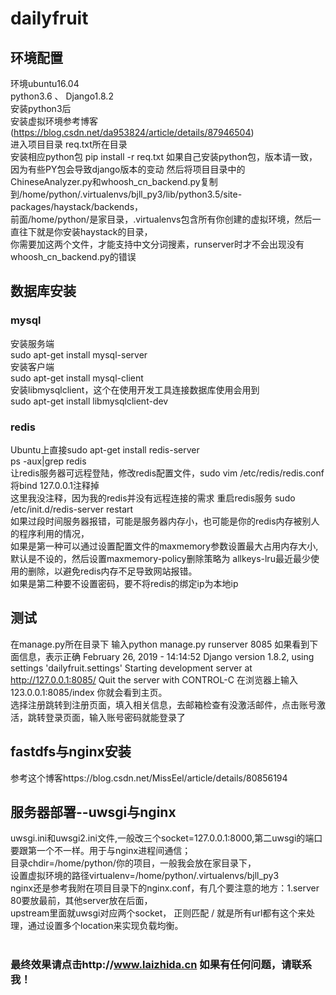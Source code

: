 # dailyfruit
环境配置
-----
环境ubuntu16.04 <br>
python3.6 、 Django1.8.2<br>
安装python3后<br>
安装虚拟环境参考博客(https://blog.csdn.net/da953824/article/details/87946504)<br>
进入项目目录  req.txt所在目录<br>
安装相应python包
pip install -r req.txt
如果自己安装python包，版本请一致，因为有些PY包会导致django版本的变动
然后将项目目录中的ChineseAnalyzer.py和whoosh_cn_backend.py复制到/home/python/.virtualenvs/bjll_py3/lib/python3.5/site-packages/haystack/backends，<br>前面/home/python/是家目录，.virtualenvs包含所有你创建的虚拟环境，然后一直往下就是你安装haystack的目录，<br>你需要加这两个文件，才能支持中文分词搜素，runserver时才不会出现没有whoosh_cn_backend.py的错误
## 数据库安装
### mysql
安装服务端 <br>
sudo apt-get install mysql-server <br>
安装客户端 <br>
sudo apt-get install mysql-client <br>
安装libmysqlclient，这个在使用开发工具连接数据库使用会用到 <br>
sudo apt-get install libmysqlclient-dev<br>
### redis
Ubuntu上直接sudo apt-get install redis-server <br>
ps -aux|grep redis<br>
让redis服务器可远程登陆，修改redis配置文件，sudo vim /etc/redis/redis.conf<br>
将bind 127.0.0.1注释掉<br>
这里我没注释，因为我的redis并没有远程连接的需求
重启redis服务
sudo /etc/init.d/redis-server restart<br>
如果过段时间服务器报错，可能是服务器内存小，也可能是你的redis内存被别人的程序利用的情况，<br> 如果是第一种可以通过设置配置文件的maxmemory参数设置最大占用内存大小,默认是不设的，然后设置maxmemory-policy删除策略为 allkeys-lru最近最少使用的删除，以避免redis内存不足导致网站报错。<br>
如果是第二种要不设置密码，要不将redis的绑定ip为本地ip<br>
## 测试
在manage.py所在目录下
输入python manage.py runserver 8085
如果看到下面信息，表示正确
February 26, 2019 - 14:14:52
Django version 1.8.2, using settings 'dailyfruit.settings'
Starting development server at http://127.0.0.1:8085/
Quit the server with CONTROL-C
在浏览器上输入123.0.0.1:8085/index 你就会看到主页。<br>
选择注册跳转到注册页面，填入相关信息，去邮箱检查有没激活邮件，点击账号激活，跳转登录页面，输入账号密码就能登录了
## fastdfs与nginx安装

参考这个博客https://blog.csdn.net/MissEel/article/details/80856194
## 
## 服务器部署--uwsgi与nginx
uwsgi.ini和uwsgi2.ini文件,一般改三个socket=127.0.0.1:8000,第二uwsgi的端口要跟第一个不一样。用于与nginx进程间通信；<br>目录chdir=/home/python/你的项目，一般我会放在家目录下，<br>设置虚拟环境的路径virtualenv=/home/python/.virtualenvs/bjll_py3
<br>nginx还是参考我附在项目目录下的nginx.conf，有几个要注意的地方：1.server 80要放最前，其他server放在后面，<br>upstream里面就uwsgi对应两个socket，
正则匹配 / 就是所有url都有这个来处理，通过设置多个location来实现负载均衡。
<br>
<br>
### 最终效果请点击http://www.laizhida.cn 如果有任何问题，请联系我！
